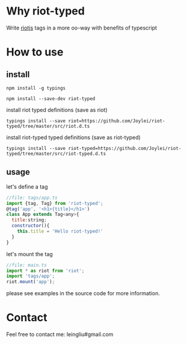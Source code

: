 Why riot-typed
==============
Write [riotjs](http://riotjs.com)  tags in a more oo-way with benefits of typescript

How to use
==========
install
-------
```
npm install -g typings
```

```
npm install --save-dev riot-typed
```

install riot typed definitions (save as riot)
```
typings install --save riot=https://github.com/Joylei/riot-typed/tree/master/src/riot.d.ts
```

install riot-typed typed definitions (save as riot-typed)
```
typings install --save riot-typed=https://github.com/Joylei/riot-typed/tree/master/src/riot-typed.d.ts
```
usage
------

let's define a tag
```js
//file: tags/app.ts
import {tag, Tag} from 'riot-typed';
@tag('app', '<h1>{title}</h1>')
class App extends Tag<any>{
  title:string;
  constructor(){
    this.title = 'Hello riot-typed!'
  }
}
```

let's mount the tag
```js
//file: main.ts
import * as riot from 'riot';
import 'tags/app';
riot.mount('app');
```

please see examples in the source code for more information.

Contact
=======
Feel free to contact me: leingliu#gmail.com
